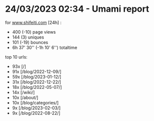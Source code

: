 # 24/03/2023 02:34 - Umami report
for www.shifeiti.com [24h] :

 - 400 (-10) page views
 - 144 (3) uniques
 - 101 (-19) bounces
 - 6h 37' 30'' (-1h 10' 6'') totaltime


top 10 urls:
 - 93x [/]
 - 91x [/blog/2022-12-09/]
 - 59x [/blog/2023-01-12/]
 - 31x [/blog/2022-12-22/]
 - 18x [/blog/2022-05-07/]
 - 14x [/wiki/]
 - 10x [/about/]
 - 10x [/blog/categories/]
 - 9x [/blog/2023-02-03/]
 - 9x [/blog/2022-08-22/]


